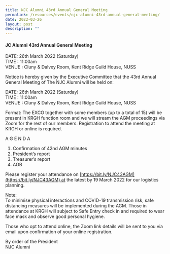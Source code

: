 ```yaml
---
title: NJC Alumni 43rd Annual General Meeting
permalink: /resources/events/njc-alumni-43rd-annual-general-meeting/
date: 2022-03-26
layout: post
description: ""
---
```

#### JC Alumni 43rd Annual General Meeting

DATE: 26th March 2022 (Saturday) <br> TIME : 11:00am <br>VENUE : Cluny & Dalvey Room, Kent Ridge Guild House, NUSS

Notice is hereby given by the Executive Committee that the 43rd Annual General Meeting of The NJC Alumni will be held on:

DATE: 26th March 2022 (Saturday)  
TIME : 11:00am  
VENUE : Cluny & Dalvey Room, Kent Ridge Guild House, NUSS

Format: The EXCO together with some members (up to a total of 15) will be present in KRGH function room and we will stream the AGM proceedings via Zoom for the rest of our members. Registration to attend the meeting at KRGH or online is required.

A G E N D A  
1) Confirmation of 42nd AGM minutes  
2) President’s report  
3) Treasurer’s report  
4) AOB

Please register your attendance on [https://bit.ly/NJC43AGM](https://bit.ly/NJC43AGM) at the latest by 19 March 2022 for our logistics planning.

Note:  
To minimise physical interactions and COVID-19 transmission risk, safe distancing measures will be implemented during the AGM. Those in attendance at KRGH will subject to Safe Entry check in and required to wear face mask and observe good personal hygiene.

Those who opt to attend online, the Zoom link details will be sent to you via email upon confirmation of your online registration.

By order of the President  
NJC Alumni
